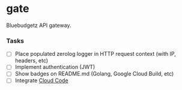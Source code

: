 # gate

Bluebudgetz API gateway.

### Tasks

- [ ] Place populated zerolog logger in HTTP request context (with IP, headers, etc)
- [ ] Implement authentication (JWT)
- [ ] Show badges on README.md (Golang, Google Cloud Build, etc)
- [ ] Integrate [Cloud Code](https://cloud.google.com/code/docs/intellij/quickstart-IDEA)
